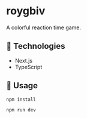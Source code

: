 # roygbiv
A colorful reaction time game.

## 🤖 Technologies
- Next.js
- TypeScript

## 🔨 Usage
```bash
npm install
```

```bash
npm run dev
```
